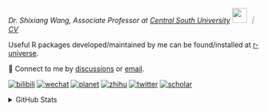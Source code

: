 
<p><em>Dr. Shixiang Wang, Associate Professor at <a href="https://en.csu.edu.cn/">Central South University</a> <img src="https://media.giphy.com/media/WUlplcMpOCEmTGBtBW/giphy.gif" width="30">  ｜ <a href="https://shixiangwang.github.io/cv-shixiang/">CV</a>
</em></p>

Useful R packages developed/maintained by me can be found/installed at [r-universe](https://shixiangwang.r-universe.dev/).

💬 Connect to me by
[discussions](https://github.com/ShixiangWang/self-study/discussions) or [email](mailto:shixiang1994wang@gmail.com). 

[![bilibili](https://img.shields.io/badge/王诗翔-B站-yellow)](https://space.bilibili.com/11553374) [![wechat](https://img.shields.io/badge/王诗翔-微信公众号-important)](https://shixiangwang.github.io/home/logo/qrcode.jpg) [![planet](https://img.shields.io/badge/王诗翔-知识星球-blueviolet)](https://t.zsxq.com/rBqbIei)  [![zhihu](https://img.shields.io/badge/王诗翔-知乎-blue)](https://www.zhihu.com/people/shixiangwang) [![twitter](https://img.shields.io/badge/WangShxiang-twitter-ff69b4)](https://twitter.com/WangShxiang) [![scholar](https://img.shields.io/badge/ShixiangWang-Scholar-00ffff)](https://scholar.google.com/citations?user=FvNp0NkAAAAJ) 

<details>
 
<summary>GitHub Stats</summary>


<!--START_SECTION:waka-->
**🐱 My GitHub Data** 

> 📦 5.0 MB Used in GitHub's Storage 
 > 
> 🏆 992 Contributions in the Year 2024
 > 
> 🚫 Not Opted to Hire
 > 
> 📜 96 Public Repositories 
 > 
> 🔑 30 Private Repositories 
 > 
**I'm an Early 🐤** 

```text
🌞 Morning                2260 commits        ████░░░░░░░░░░░░░░░░░░░░░   16.76 % 
🌆 Daytime                5762 commits        ███████████░░░░░░░░░░░░░░   42.73 % 
🌃 Evening                4558 commits        ████████░░░░░░░░░░░░░░░░░   33.80 % 
🌙 Night                  904 commits         ██░░░░░░░░░░░░░░░░░░░░░░░   06.70 % 
```
📅 **I'm Most Productive on Tuesday** 

```text
Monday                   2134 commits        ████░░░░░░░░░░░░░░░░░░░░░   15.83 % 
Tuesday                  2496 commits        █████░░░░░░░░░░░░░░░░░░░░   18.51 % 
Wednesday                2250 commits        ████░░░░░░░░░░░░░░░░░░░░░   16.69 % 
Thursday                 2132 commits        ████░░░░░░░░░░░░░░░░░░░░░   15.81 % 
Friday                   2074 commits        ████░░░░░░░░░░░░░░░░░░░░░   15.38 % 
Saturday                 1026 commits        ██░░░░░░░░░░░░░░░░░░░░░░░   07.61 % 
Sunday                   1372 commits        ███░░░░░░░░░░░░░░░░░░░░░░   10.18 % 
```


**I Mostly Code in R** 

```text
R                        81 repos            █████████████░░░░░░░░░░░░   52.94 % 
Shell                    9 repos             █░░░░░░░░░░░░░░░░░░░░░░░░   05.88 % 
JavaScript               8 repos             █░░░░░░░░░░░░░░░░░░░░░░░░   05.23 % 
Jupyter Notebook         5 repos             █░░░░░░░░░░░░░░░░░░░░░░░░   03.27 % 
Rust                     2 repos             ░░░░░░░░░░░░░░░░░░░░░░░░░   01.31 % 
```




 Last Updated on 25/11/2024 18:54:18 UTC
<!--END_SECTION:waka-->

> These Readme stats are generated using github action [awesome-readme-stats](https://github.com/anmol098/waka-readme-stats)

-----

**NOTE: Top languages does not indicate my skill level or anything like that. It is just a metric of which languages have been hosted by me on GitHub based on the usage across repositories.**

</details>
